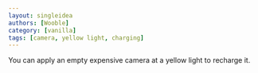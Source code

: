 ```yaml
---
layout: singleidea
authors: [Wooble]
category: [vanilla]
tags: [camera, yellow light, charging]
---
```

You can apply an empty expensive camera at a yellow light to recharge it.
